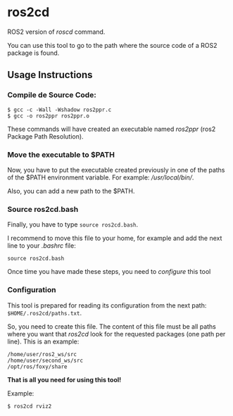 # ros2cd

ROS2 version of *roscd* command.

You can use this tool to go to the path where the source code of a ROS2 package is found.

## Usage Instructions

### Compile de Source Code:

```
$ gcc -c -Wall -Wshadow ros2ppr.c
$ gcc -o ros2ppr ros2ppr.o
```

These commands will have created an executable named *ros2ppr* (ros2 Package Path Resolution).

### Move the executable to $PATH

Now, you have to put the executable created previously in one of the paths of the $PATH environment variable. For example: */usr/local/bin/*.

Also, you can add a new path to the $PATH.

### Source ros2cd.bash

Finally, you have to type ``source ros2cd.bash``.

I recommend to move this file to your home, for example and add the next line to your *.bashrc* file:

```
source ros2cd.bash
```

Once time you have made these steps, you need to *configure* this tool

### Configuration

This tool is prepared for reading its configuration from the next path: ``$HOME/.ros2cd/paths.txt``.

So, you need to create this file. The content of this file must be all paths where you want that *ros2cd* look for the requested packages (one path per line). This is an example:

```
/home/user/ros2_ws/src
/home/user/second_ws/src
/opt/ros/foxy/share
```

**That is all you need for using this tool!**

Example:

```
$ ros2cd rviz2
```
